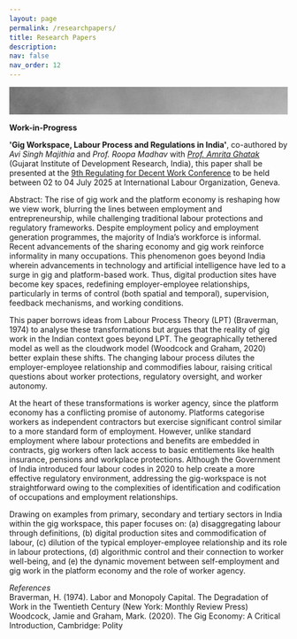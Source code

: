 ```yaml
---
layout: page
permalink: /researchpapers/
title: Research Papers
description:
nav: false
nav_order: 12
---
```

<html>
<img align="left" src="/assets/img/topbar1.png" alt="side" width="1000"/><br>
<br>
<br>
</html>

**Work-in-Progress** 

__'Gig Workspace, Labour Process and Regulations in India'__, co-authored by _Avi Singh Majithia_ and _Prof. Roopa Madhav_ with _[Prof. Amrita Ghatak](https://gidr.ac.in/faculty/22)_ (Gujarat Institute of Development Research, India), this paper shall be presented at the [9th Regulating for Decent Work Conference](https://www.conftool.org/rdw2025/index.php?page=browseSessions&path=adminSessions&mode=list&presentations=show) to be held between 02 to 04 July 2025 at International Labour Organization, Geneva. 

Abstract: The rise of gig work and the platform economy is reshaping how we view work, blurring the lines between employment and entrepreneurship, while challenging traditional labour protections and regulatory frameworks. Despite employment policy and employment generation programmes, the majority of India’s workforce is informal. Recent advancements of the sharing economy and gig work reinforce informality in many occupations. This phenomenon goes beyond India wherein advancements in technology and artificial intelligence have led to a surge in gig and platform-based work. Thus, digital production sites have become key spaces, redefining employer-employee relationships, particularly in terms of control (both spatial and temporal), supervision, feedback mechanisms, and working conditions.

This paper borrows ideas from Labour Process Theory (LPT) (Braverman, 1974) to analyse these transformations but argues that the reality of gig work in the Indian context goes beyond LPT. The geographically tethered model as well as the cloudwork model (Woodcock and Graham, 2020) better explain these shifts. The changing labour process dilutes the employer-employee relationship and commodifies labour, raising critical questions about worker protections, regulatory oversight, and worker autonomy.

At the heart of these transformations is worker agency, since the platform economy has a conflicting promise of autonomy. Platforms categorise workers as independent contractors but exercise significant control similar to a more standard form of employment. However, unlike standard employment where labour protections and benefits are embedded in contracts, gig workers often lack access to basic entitlements like health insurance, pensions and workplace protections. Although the Government of India introduced four labour codes in 2020 to help create a more effective regulatory environment, addressing the gig-workspace is not straightforward owing to the complexities of identification and codification of occupations and employment relationships.

Drawing on examples from primary, secondary and tertiary sectors in India within the gig workspace, this paper focuses on: (a) disaggregating labour through definitions, (b) digital production sites and commodification of labour, (c) dilution of the typical employer-employee relationship and its role in labour protections, (d) algorithmic control and their connection to worker well-being, and (e) the dynamic movement between self-employment and gig work in the platform economy and the role of worker agency.


_References_
\
Braverman, H. (1974). Labor and Monopoly Capital. The Degradation of Work in the Twentieth Century (New York: Monthly Review Press)
\
Woodcock, Jamie and Graham, Mark. (2020). The Gig Economy: A Critical Introduction, Cambridge: Polity

